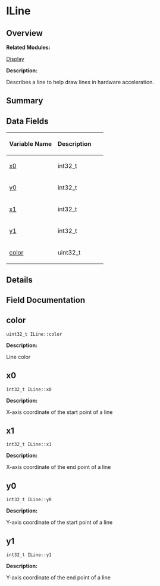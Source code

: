 # ILine<a name="ZH-CN_TOPIC_0000001054799603"></a>

## **Overview**<a name="section1509598981093531"></a>

**Related Modules:**

[Display](Display.md)

**Description:**

Describes a line to help draw lines in hardware acceleration. 

## **Summary**<a name="section961447226093531"></a>

## Data Fields<a name="pub-attribs"></a>

<a name="table1101555591093531"></a>
<table><thead align="left"><tr id="row1480233868093531"><th class="cellrowborder" valign="top" width="50%" id="mcps1.1.3.1.1"><p id="p335969495093531"><a name="p335969495093531"></a><a name="p335969495093531"></a>Variable Name</p>
</th>
<th class="cellrowborder" valign="top" width="50%" id="mcps1.1.3.1.2"><p id="p520203076093531"><a name="p520203076093531"></a><a name="p520203076093531"></a>Description</p>
</th>
</tr>
</thead>
<tbody><tr id="row1716997330093531"><td class="cellrowborder" valign="top" width="50%" headers="mcps1.1.3.1.1 "><p id="p2024901079093531"><a name="p2024901079093531"></a><a name="p2024901079093531"></a><a href="ILine.md#a8bb97958c8417054fa0454639ac489ea">x0</a></p>
</td>
<td class="cellrowborder" valign="top" width="50%" headers="mcps1.1.3.1.2 "><p id="p71229931093531"><a name="p71229931093531"></a><a name="p71229931093531"></a>int32_t&nbsp;</p>
</td>
</tr>
<tr id="row925111775093531"><td class="cellrowborder" valign="top" width="50%" headers="mcps1.1.3.1.1 "><p id="p495108803093531"><a name="p495108803093531"></a><a name="p495108803093531"></a><a href="ILine.md#a0d589a2bb64946f9e0f77f3785768387">y0</a></p>
</td>
<td class="cellrowborder" valign="top" width="50%" headers="mcps1.1.3.1.2 "><p id="p814431678093531"><a name="p814431678093531"></a><a name="p814431678093531"></a>int32_t&nbsp;</p>
</td>
</tr>
<tr id="row1276356872093531"><td class="cellrowborder" valign="top" width="50%" headers="mcps1.1.3.1.1 "><p id="p1027014631093531"><a name="p1027014631093531"></a><a name="p1027014631093531"></a><a href="ILine.md#a94eef2387a316b10bb4927aedf584552">x1</a></p>
</td>
<td class="cellrowborder" valign="top" width="50%" headers="mcps1.1.3.1.2 "><p id="p1022484609093531"><a name="p1022484609093531"></a><a name="p1022484609093531"></a>int32_t&nbsp;</p>
</td>
</tr>
<tr id="row949049826093531"><td class="cellrowborder" valign="top" width="50%" headers="mcps1.1.3.1.1 "><p id="p705163526093531"><a name="p705163526093531"></a><a name="p705163526093531"></a><a href="ILine.md#ab586d95d46d0e5abdbfdfc1bb450f626">y1</a></p>
</td>
<td class="cellrowborder" valign="top" width="50%" headers="mcps1.1.3.1.2 "><p id="p896629876093531"><a name="p896629876093531"></a><a name="p896629876093531"></a>int32_t&nbsp;</p>
</td>
</tr>
<tr id="row1744225401093531"><td class="cellrowborder" valign="top" width="50%" headers="mcps1.1.3.1.1 "><p id="p553491869093531"><a name="p553491869093531"></a><a name="p553491869093531"></a><a href="ILine.md#add02707d232b4078a1fdf72e546fd936">color</a></p>
</td>
<td class="cellrowborder" valign="top" width="50%" headers="mcps1.1.3.1.2 "><p id="p1992483199093531"><a name="p1992483199093531"></a><a name="p1992483199093531"></a>uint32_t&nbsp;</p>
</td>
</tr>
</tbody>
</table>

## **Details**<a name="section16867601093531"></a>

## **Field Documentation**<a name="section1987516075093531"></a>

## color<a name="add02707d232b4078a1fdf72e546fd936"></a>

```
uint32_t ILine::color
```

 **Description:**

Line color 

## x0<a name="a8bb97958c8417054fa0454639ac489ea"></a>

```
int32_t ILine::x0
```

 **Description:**

X-axis coordinate of the start point of a line 

## x1<a name="a94eef2387a316b10bb4927aedf584552"></a>

```
int32_t ILine::x1
```

 **Description:**

X-axis coordinate of the end point of a line 

## y0<a name="a0d589a2bb64946f9e0f77f3785768387"></a>

```
int32_t ILine::y0
```

 **Description:**

Y-axis coordinate of the start point of a line 

## y1<a name="ab586d95d46d0e5abdbfdfc1bb450f626"></a>

```
int32_t ILine::y1
```

 **Description:**

Y-axis coordinate of the end point of a line 

